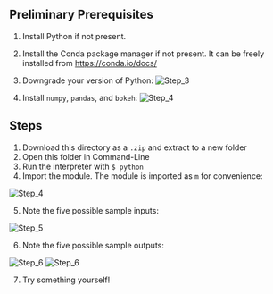 ## Preliminary Prerequisites
1. Install Python if not present.

2. Install the Conda package manager if not present. It can be freely installed from https://conda.io/docs/

1. Downgrade your version of Python:
![Step_3](https://github.com/kvathupo/qfs-optimization/blob/master/images/ys_1.PNG "Step 3")

4. Install `numpy`, `pandas`, and `bokeh`:
![Step_4](https://github.com/kvathupo/qfs-optimization/blob/master/images/ys_2.PNG "Step 4")

## Steps
1. Download this directory as a `.zip` and extract to a new folder
2. Open this folder in Command-Line
3. Run the interpreter with `$ python`
4. Import the module. The module is imported as `m` for convenience:

![Step_4](https://github.com/kvathupo/qfs-optimization/blob/master/images/ys_3.PNG "Step 4")

5. Note the five possible sample inputs:

![Step_5](https://github.com/kvathupo/qfs-optimization/blob/master/images/ys_4.PNG "Step 5")

6. Note the five possible sample outputs:

![Step_6](https://github.com/kvathupo/qfs-optimization/blob/master/images/ys_5.PNG "Step 6")
![Step_6](https://github.com/kvathupo/qfs-optimization/blob/master/images/ys_6.PNG "Step 6 contd")


7. Try something yourself!
